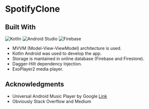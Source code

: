 # SpotifyClone

## Built With
![Kotlin](https://img.shields.io/badge/kotlin-%237F52FF.svg?style=for-the-badge&logo=kotlin&logoColor=white)
![Android Studio](https://img.shields.io/badge/Android%20Studio-3DDC84.svg?style=for-the-badge&logo=android-studio&logoColor=white)
![Firebase](https://img.shields.io/badge/Firebase-039BE5?style=for-the-badge&logo=Firebase&logoColor=white)

- MVVM (Model-View-ViewModel) architecture is used.
- Kotlin Android was used to develop the app.
- Storage is mantained in online database (Firebase and Firestore).
- Dagger-Hilt dependency Injection.
- ExoPlayer2 media player.
 
## Acknowledgments

  - Universal Android Music Player by Google [Link](https://github.com/android/uamp)
  - Obviously Stack Overflow and Medium
